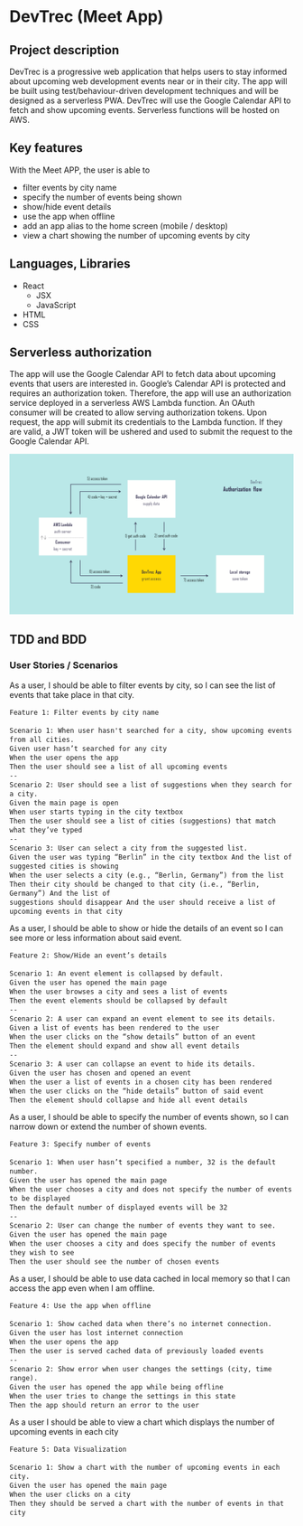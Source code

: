 # DevTrec (Meet App)

## Project description

DevTrec is a progressive web application that helps users to stay informed about upcoming web development events near or in their city.
The app will be built using test/behaviour-driven development techniques and will be designed as a serverless PWA. DevTrec will use the Google Calendar API to fetch and show upcoming events. Serverless functions will be hosted on AWS.

## Key features

With the Meet APP, the user is able to
- filter events by city name
- specify the number of events being shown
- show/hide event details
- use the app when offline
- add an app alias to the home screen (mobile / desktop)
- view a chart showing the number of upcoming events by city

## Languages, Libraries

- React
  - JSX
  - JavaScript
- HTML
- CSS

## Serverless authorization

 The app will use the Google Calendar API to fetch data about upcoming events that users are interested in. Google’s Calendar API is protected and requires an authorization token. Therefore, the app will use an authorization service deployed in a serverless AWS Lambda function. An OAuth consumer will be created to allow serving authorization tokens. Upon request, the app will submit its credentials to the Lambda function. If they are valid, a JWT token will be ushered and used to submit the request to the Google Calendar API.

 ![Screenshot of authorization flow](https://github.com/tessa-tum/devtrec/blob/main/src/assets/devtrtec_auth-flow_diagram.png)

## TDD and BDD

### User Stories / Scenarios

As a user, I should be able to filter events by city, so I can see the list of events that take place in that city.
```
Feature 1: Filter events by city name

Scenario 1: When user hasn't searched for a city, show upcoming events from all cities.
Given user hasn’t searched for any city 
When the user opens the app 
Then the user should see a list of all upcoming events
--
Scenario 2: User should see a list of suggestions when they search for a city. 
Given the main page is open 
When user starts typing in the city textbox 
Then the user should see a list of cities (suggestions) that match what they’ve typed
--
Scenario 3: User can select a city from the suggested list. 
Given the user was typing “Berlin” in the city textbox And the list of suggested cities is showing 
When the user selects a city (e.g., “Berlin, Germany”) from the list 
Then their city should be changed to that city (i.e., “Berlin, Germany”) And the list of 
suggestions should disappear And the user should receive a list of upcoming events in that city
```
As a user, I should be able to show or hide the details of an event so I can see more or less information about said event.
```
Feature 2: Show/Hide an event’s details

Scenario 1: An event element is collapsed by default.
Given the user has opened the main page
When the user browses a city and sees a list of events 
Then the event elements should be collapsed by default
--
Scenario 2: A user can expand an event element to see its details.
Given a list of events has been rendered to the user
When the user clicks on the “show details” button of an event
Then the element should expand and show all event details
--
Scenario 3: A user can collapse an event to hide its details.
Given the user has chosen and opened an event
When the user a list of events in a chosen city has been rendered
When the user clicks on the “hide details” button of said event
Then the element should collapse and hide all event details
```
As a user, I should be able to specify the number of events shown, so I can narrow down or extend the number of shown events.
```
Feature 3: Specify number of events

Scenario 1: When user hasn’t specified a number, 32 is the default number.
Given the user has opened the main page
When the user chooses a city and does not specify the number of events to be displayed 
Then the default number of displayed events will be 32
--
Scenario 2: User can change the number of events they want to see.
Given the user has opened the main page
When the user chooses a city and does specify the number of events they wish to see 
Then the user should see the number of chosen events
```
As a user, I should be able to use data cached in local memory so that I can access the app even when I am offline.
```
Feature 4: Use the app when offline

Scenario 1: Show cached data when there’s no internet connection.
Given the user has lost internet connection 
When the user opens the app 
Then the user is served cached data of previously loaded events
--
Scenario 2: Show error when user changes the settings (city, time range).
Given the user has opened the app while being offline
When the user tries to change the settings in this state
Then the app should return an error to the user
```
As a user I should be able to view a chart which displays the number of upcoming events in each city
```
Feature 5: Data Visualization

Scenario 1: Show a chart with the number of upcoming events in each city.
Given the user has opened the main page
When the user clicks on a city
Then they should be served a chart with the number of events in that city 
```